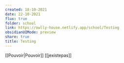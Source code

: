 ```yaml
---
created: 18-10-2021
date: 22-10-2021
flux: true
folder: school
link: https://owlly-house.netlify.app/school/Testing
obsidianUIMode: preview
share: true
title: Testing
---
```


[[Pouvoir|Pouvoir]]
[[jexistepas]]